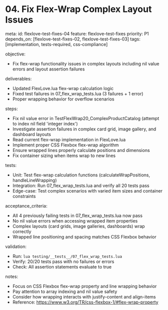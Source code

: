 # 04. Fix Flex-Wrap Complex Layout Issues

meta:
  id: flexlove-test-fixes-04
  feature: flexlove-test-fixes
  priority: P1
  depends_on: [flexlove-test-fixes-02, flexlove-test-fixes-03]
  tags: [implementation, tests-required, css-compliance]

objective:
- Fix flex-wrap functionality issues in complex layouts including nil value errors and layout assertion failures

deliverables:
- Updated FlexLove.lua flex-wrap calculation logic
- Fixed test failures in 07_flex_wrap_tests.lua (3 failures + 1 error)
- Proper wrapping behavior for overflow scenarios

steps:
- Fix nil value error in TestFlexWrap20_ComplexProductCatalog (attempt to index nil field 'integer index')
- Investigate assertion failures in complex card grid, image gallery, and dashboard layouts
- Read current flex-wrap implementation in FlexLove.lua
- Implement proper CSS Flexbox flex-wrap algorithm
- Ensure wrapped lines properly calculate positions and dimensions
- Fix container sizing when items wrap to new lines

tests:
- Unit: Test flex-wrap calculation functions (calculateWrapPositions, handleLineWrapping)
- Integration: Run 07_flex_wrap_tests.lua and verify all 20 tests pass
- Edge-case: Test complex scenarios with varied item sizes and container constraints

acceptance_criteria:
- All 4 previously failing tests in 07_flex_wrap_tests.lua now pass
- No nil value errors when accessing wrapped item properties
- Complex layouts (card grids, image galleries, dashboards) wrap correctly
- Wrapped line positioning and spacing matches CSS Flexbox behavior

validation:
- Run: `lua testing/__tests__/07_flex_wrap_tests.lua`
- Verify: 20/20 tests pass with no failures or errors
- Check: All assertion statements evaluate to true

notes:
- Focus on CSS Flexbox flex-wrap property and line wrapping behavior
- Pay attention to array indexing and nil value safety
- Consider how wrapping interacts with justify-content and align-items
- Reference: https://www.w3.org/TR/css-flexbox-1/#flex-wrap-property